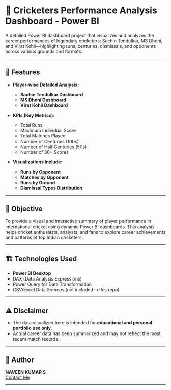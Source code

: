 # 🏏 Cricketers Performance Analysis Dashboard - Power BI

A detailed Power BI dashboard project that visualizes and analyzes the career performances of legendary cricketers: Sachin Tendulkar, MS Dhoni, and Virat Kohli—highlighting runs, centuries, dismissals, and opponents across various grounds and formats.

---

## 🚀 Features

- **Player-wise Detailed Analysis:**
  - **Sachin Tendulkar Dashboard**
  - **MS Dhoni Dashboard**
  - **Virat Kohli Dashboard**

- **KPIs (Key Metrics):**
  - Total Runs
  - Maximum Individual Score
  - Total Matches Played
  - Number of Centuries (100s)
  - Number of Half Centuries (50s)
  - Number of 30+ Scores

- **Visualizations Include:**
  - **Runs by Opponent**
  - **Matches by Opponent**
  - **Runs by Ground**
  - **Dismissal Types Distribution**

---

## 📌 Objective

To provide a visual and interactive summary of player performance in international cricket using dynamic Power BI dashboards. This analysis helps cricket enthusiasts, analysts, and fans to explore career achievements and patterns of top Indian cricketers.

---

## 🏗️ Technologies Used

- **Power BI Desktop**
- DAX (Data Analysis Expressions)
- Power Query for Data Transformation
- CSV/Excel Data Sources (not included in this repo)

---

## ⚠️ Disclaimer

- The data visualized here is intended for **educational and personal portfolio use only**.
- Actual career data has been summarized and may not reflect the most recent match records.

---

## 🔗 Author

**NAVEEN KUMAR S**  
[Contact Me](https://github.com/naveenkumar279)  

---

